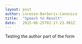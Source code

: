 ```yaml
---
layout: post 
author: Lorenzo-Barberis-Canonico 
title:  "Speech to Revolt" 
date:   2015-06-25T01:17:23.901Z 
---
```


Testing the author part of the form